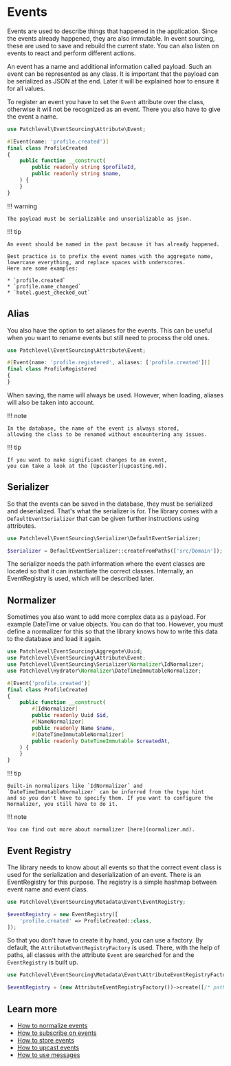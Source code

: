 # Events

Events are used to describe things that happened in the application.
Since the events already happened, they are also immutable.
In event sourcing, these are used to save and rebuild the current state.
You can also listen on events to react and perform different actions.

An event has a name and additional information called payload.
Such an event can be represented as any class.
It is important that the payload can be serialized as JSON at the end.
Later it will be explained how to ensure it for all values.

To register an event you have to set the `Event` attribute over the class,
otherwise it will not be recognized as an event.
There you also have to give the event a name.

```php
use Patchlevel\EventSourcing\Attribute\Event;

#[Event(name: 'profile.created')]
final class ProfileCreated
{
    public function __construct(
        public readonly string $profileId,
        public readonly string $name,
    ) {
    }
}
```
!!! warning

    The payload must be serializable and unserializable as json.
    
!!! tip

    An event should be named in the past because it has already happened.
    
    Best practice is to prefix the event names with the aggregate name, lowercase everything, and replace spaces with underscores.
    Here are some examples:
    
    * `profile.created`
    * `profile.name_changed`
    * `hotel.guest_checked_out`
    
## Alias

You also have the option to set aliases for the events.
This can be useful when you want to rename events but still need to process the old ones.

```php
use Patchlevel\EventSourcing\Attribute\Event;

#[Event(name: 'profile.registered', aliases: ['profile.created'])]
final class ProfileRegistered
{
}
```
When saving, the name will always be used. However, when loading, aliases will also be taken into account.

!!! note

    In the database, the name of the event is always stored,
    allowing the class to be renamed without encountering any issues.
    
!!! tip

    If you want to make significant changes to an event,
    you can take a look at the [Upcaster](upcasting.md).
    
## Serializer

So that the events can be saved in the database, they must be serialized and deserialized.
That's what the serializer is for.
The library comes with a `DefaultEventSerializer` that can be given further instructions using attributes.

```php
use Patchlevel\EventSourcing\Serializer\DefaultEventSerializer;

$serializer = DefaultEventSerializer::createFromPaths(['src/Domain']);
```
The serializer needs the path information where the event classes are located
so that it can instantiate the correct classes.
Internally, an EventRegistry is used, which will be described later.

## Normalizer

Sometimes you also want to add more complex data as a payload. For example DateTime or value objects.
You can do that too. However, you must define a normalizer for this
so that the library knows how to write this data to the database and load it again.

```php
use Patchlevel\EventSourcing\Aggregate\Uuid;
use Patchlevel\EventSourcing\Attribute\Event;
use Patchlevel\EventSourcing\Serializer\Normalizer\IdNormalizer;
use Patchlevel\Hydrator\Normalizer\DateTimeImmutableNormalizer;

#[Event('profile.created')]
final class ProfileCreated
{
    public function __construct(
        #[IdNormalizer]
        public readonly Uuid $id,
        #[NameNormalizer]
        public readonly Name $name,
        #[DateTimeImmutableNormalizer]
        public readonly DateTimeImmutable $createdAt,
    ) {
    }
}
```
!!! tip

    Built-in normalizers like `IdNormalizer` and `DateTimeImmutableNormalizer` can be inferred from the type hint 
    and so you don't have to specify them. If you want to configure the Normalizer, you still have to do it.
    
!!! note

    You can find out more about normalizer [here](normalizer.md).    
    
## Event Registry

The library needs to know about all events
so that the correct event class is used for the serialization and deserialization of an event.
There is an EventRegistry for this purpose. The registry is a simple hashmap between event name and event class.

```php
use Patchlevel\EventSourcing\Metadata\Event\EventRegistry;

$eventRegistry = new EventRegistry([
    'profile.created' => ProfileCreated::class,
]);
```
So that you don't have to create it by hand, you can use a factory.
By default, the `AttributeEventRegistryFactory` is used.
There, with the help of paths, all classes with the attribute `Event` are searched for
and the `EventRegistry` is built up.

```php
use Patchlevel\EventSourcing\Metadata\Event\AttributeEventRegistryFactory;

$eventRegistry = (new AttributeEventRegistryFactory())->create([/* paths... */]);
```
## Learn more

* [How to normalize events](normalizer.md)
* [How to subscribe on events](subscription.md)
* [How to store events](store.md)
* [How to upcast events](upcasting.md)
* [How to use messages](message.md)
